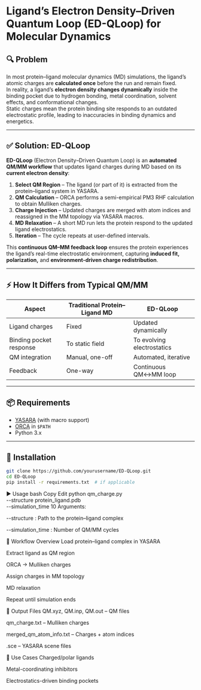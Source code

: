 # Ligand’s Electron Density–Driven Quantum Loop (ED-QLoop) for Molecular Dynamics

## 🔍 Problem

In most protein–ligand molecular dynamics (MD) simulations, the ligand’s atomic charges are **calculated once** before the run and remain fixed.  
In reality, a ligand’s **electron density changes dynamically** inside the binding pocket due to hydrogen bonding, metal coordination, solvent effects, and conformational changes.  
Static charges mean the protein binding site responds to an outdated electrostatic profile, leading to inaccuracies in binding dynamics and energetics.

---

## ✅ Solution: ED-QLoop

**ED-QLoop** (Electron Density–Driven Quantum Loop) is an **automated QM/MM workflow** that updates ligand charges during MD based on its **current electron density**:

1. **Select QM Region** – The ligand (or part of it) is extracted from the protein–ligand system in YASARA.
2. **QM Calculation** – ORCA performs a semi-empirical PM3 RHF calculation to obtain Mulliken charges.
3. **Charge Injection** – Updated charges are merged with atom indices and reassigned in the MM topology via YASARA macros.
4. **MD Relaxation** – A short MD run lets the protein respond to the updated ligand electrostatics.
5. **Iteration** – The cycle repeats at user-defined intervals.

This **continuous QM–MM feedback loop** ensures the protein experiences the ligand’s real-time electrostatic environment, capturing **induced fit, polarization,** and **environment-driven charge redistribution**.

---

## ⚡ How It Differs from Typical QM/MM

| Aspect | Traditional Protein–Ligand MD | ED-QLoop |
|--------|------------------------------|----------|
| Ligand charges | Fixed | Updated dynamically |
| Binding pocket response | To static field | To evolving electrostatics |
| QM integration | Manual, one-off | Automated, iterative |
| Feedback | One-way | Continuous QM↔MM loop |

---

## 📦 Requirements

- [YASARA](https://www.yasara.org/) (with macro support)
- [ORCA](https://orcaforum.cec.mpg.de/) in `$PATH`
- Python 3.x

---

## 🚀 Installation

```bash
git clone https://github.com/yourusername/ED-QLoop.git
cd ED-QLoop
pip install -r requirements.txt  # if applicable
```

▶️ Usage
bash
Copy
Edit
python qm_charge.py \
  --structure protein_ligand.pdb \
  --simulation_time 10
Arguments:

--structure : Path to the protein–ligand complex

--simulation_time : Number of QM/MM cycles

🔄 Workflow Overview
Load protein–ligand complex in YASARA

Extract ligand as QM region

ORCA → Mulliken charges

Assign charges in MM topology

MD relaxation

Repeat until simulation ends

📂 Output Files
QM.xyz, QM.inp, QM.out – QM files

qm_charge.txt – Mulliken charges

merged_qm_atom_info.txt – Charges + atom indices

.sce – YASARA scene files

📌 Use Cases
Charged/polar ligands

Metal-coordinating inhibitors

Electrostatics-driven binding pockets
